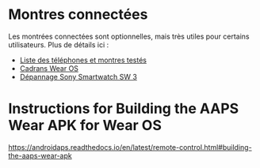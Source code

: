 # Montres connectées

Les montrées connectées sont optionnelles, mais très utiles pour certains utilisateurs. Plus de détails ici :

- [Liste des téléphones et montres testés](../Getting-Started/Phones.md)
- [Cadrans Wear OS](../Configuration/Watchfaces.md)
- [Dépannage Sony Smartwatch SW 3](../Usage/SonySW3.md)

# Instructions for Building the AAPS Wear APK for Wear OS
https://androidaps.readthedocs.io/en/latest/remote-control.html#building-the-aaps-wear-apk

